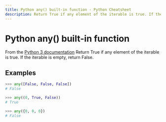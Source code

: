 ```yaml
---
title: Python any() built-in function - Python Cheatsheet
description: Return True if any element of the iterable is true. If the iterable is empty, return False.
---
```


# Python any() built-in function

<base-disclaimer>
  <base-disclaimer-title>
    From the <a target="_blank" href="https://docs.python.org/3/library/functions.html#any">Python 3 documentation</a>
  </base-disclaimer-title>
  <base-disclaimer-content>
    Return True if any element of the iterable is true. If the iterable is empty, return False.
  </base-disclaimer-content>
</base-disclaimer>

## Examples

```python
>>> any([False, False, False])
# False

>>> any((0, True, False))
# True

>>> any({0, 0, 0})
# False
```
